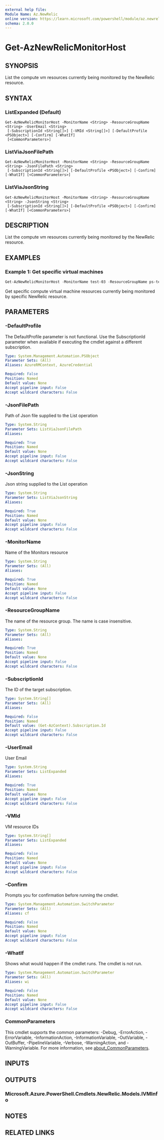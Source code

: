 ```yaml
---
external help file:
Module Name: Az.NewRelic
online version: https://learn.microsoft.com/powershell/module/az.newrelic/get-aznewrelicmonitorhost
schema: 2.0.0
---
```


# Get-AzNewRelicMonitorHost

## SYNOPSIS
List the compute vm resources currently being monitored by the NewRelic resource.

## SYNTAX

### ListExpanded (Default)
```
Get-AzNewRelicMonitorHost -MonitorName <String> -ResourceGroupName <String> -UserEmail <String>
 [-SubscriptionId <String[]>] [-VMId <String[]>] [-DefaultProfile <PSObject>] [-Confirm] [-WhatIf]
 [<CommonParameters>]
```

### ListViaJsonFilePath
```
Get-AzNewRelicMonitorHost -MonitorName <String> -ResourceGroupName <String> -JsonFilePath <String>
 [-SubscriptionId <String[]>] [-DefaultProfile <PSObject>] [-Confirm] [-WhatIf] [<CommonParameters>]
```

### ListViaJsonString
```
Get-AzNewRelicMonitorHost -MonitorName <String> -ResourceGroupName <String> -JsonString <String>
 [-SubscriptionId <String[]>] [-DefaultProfile <PSObject>] [-Confirm] [-WhatIf] [<CommonParameters>]
```

## DESCRIPTION
List the compute vm resources currently being monitored by the NewRelic resource.

## EXAMPLES

### Example 1: Get specific virtual machines
```powershell
Get-AzNewRelicMonitorHost -MonitorName test-03 -ResourceGroupName ps-test -VMId saurg-vm-01 -UserEmail user1@outlook.com
```

Get specific compute virtual machine resources currently being monitored by specific NewRelic resource.

## PARAMETERS

### -DefaultProfile
The DefaultProfile parameter is not functional.
Use the SubscriptionId parameter when available if executing the cmdlet against a different subscription.

```yaml
Type: System.Management.Automation.PSObject
Parameter Sets: (All)
Aliases: AzureRMContext, AzureCredential

Required: False
Position: Named
Default value: None
Accept pipeline input: False
Accept wildcard characters: False
```

### -JsonFilePath
Path of Json file supplied to the List operation

```yaml
Type: System.String
Parameter Sets: ListViaJsonFilePath
Aliases:

Required: True
Position: Named
Default value: None
Accept pipeline input: False
Accept wildcard characters: False
```

### -JsonString
Json string supplied to the List operation

```yaml
Type: System.String
Parameter Sets: ListViaJsonString
Aliases:

Required: True
Position: Named
Default value: None
Accept pipeline input: False
Accept wildcard characters: False
```

### -MonitorName
Name of the Monitors resource

```yaml
Type: System.String
Parameter Sets: (All)
Aliases:

Required: True
Position: Named
Default value: None
Accept pipeline input: False
Accept wildcard characters: False
```

### -ResourceGroupName
The name of the resource group.
The name is case insensitive.

```yaml
Type: System.String
Parameter Sets: (All)
Aliases:

Required: True
Position: Named
Default value: None
Accept pipeline input: False
Accept wildcard characters: False
```

### -SubscriptionId
The ID of the target subscription.

```yaml
Type: System.String[]
Parameter Sets: (All)
Aliases:

Required: False
Position: Named
Default value: (Get-AzContext).Subscription.Id
Accept pipeline input: False
Accept wildcard characters: False
```

### -UserEmail
User Email

```yaml
Type: System.String
Parameter Sets: ListExpanded
Aliases:

Required: True
Position: Named
Default value: None
Accept pipeline input: False
Accept wildcard characters: False
```

### -VMId
VM resource IDs

```yaml
Type: System.String[]
Parameter Sets: ListExpanded
Aliases:

Required: False
Position: Named
Default value: None
Accept pipeline input: False
Accept wildcard characters: False
```

### -Confirm
Prompts you for confirmation before running the cmdlet.

```yaml
Type: System.Management.Automation.SwitchParameter
Parameter Sets: (All)
Aliases: cf

Required: False
Position: Named
Default value: None
Accept pipeline input: False
Accept wildcard characters: False
```

### -WhatIf
Shows what would happen if the cmdlet runs.
The cmdlet is not run.

```yaml
Type: System.Management.Automation.SwitchParameter
Parameter Sets: (All)
Aliases: wi

Required: False
Position: Named
Default value: None
Accept pipeline input: False
Accept wildcard characters: False
```

### CommonParameters
This cmdlet supports the common parameters: -Debug, -ErrorAction, -ErrorVariable, -InformationAction, -InformationVariable, -OutVariable, -OutBuffer, -PipelineVariable, -Verbose, -WarningAction, and -WarningVariable. For more information, see [about_CommonParameters](http://go.microsoft.com/fwlink/?LinkID=113216).

## INPUTS

## OUTPUTS

### Microsoft.Azure.PowerShell.Cmdlets.NewRelic.Models.IVMInfo

## NOTES

## RELATED LINKS

